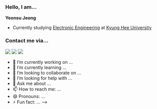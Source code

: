 ### Hello, I am...
**Yeonsu Jeong**

- Currently studying [Electronic Engineering](https://ee.khu.ac.kr/) at [Kyung Hee University](https://www.khu.ac.kr/eng/)

<!-- 
### I am intrested in...

- 
- 
- Reinforcement learning
- ... and much more! -->

### Contact me via...

<a href="https://raransusu.github.io/" target="_blank"><img src="https://img.shields.io/badge/Blog-282828?style=for-the-badge&logo=GitHub&logoColor=white"/></a>
<a href="https://www.linkedin.com/in/raransusu" target="_blank"><img src="https://img.shields.io/badge/LinkedIn-0A66C2?style=for-the-badge&logo=LinkedIn&logoColor=white"/></a>
<a href="mailto:jys3049@khu.ac.kr" target="_blank"><img src="https://img.shields.io/badge/Email-EA4335?style=for-the-badge&logo=Gmail&logoColor=white"/></a>

<!--
**azure-wings/azure-wings** is a ✨ _special_ ✨ repository because its `README.md` (this file) appears on your GitHub profile.

Here are some ideas to get you started:

- 🔭 I’m currently working on ...
- 🌱 I’m currently learning ...
- 👯 I’m looking to collaborate on ...
- 🤔 I’m looking for help with ...
- 💬 Ask me about ...
- 📫 How to reach me: ...
- 😄 Pronouns: ...
- ⚡ Fun fact: ...
-->
- 🔭 I’m currently working on ...
- 🌱 I’m currently learning ...
- 👯 I’m looking to collaborate on ...
- 🤔 I’m looking for help with ...
- 💬 Ask me about ...
- 📫 How to reach me: ...
- 😄 Pronouns: ...
- ⚡ Fun fact: ...
-->
